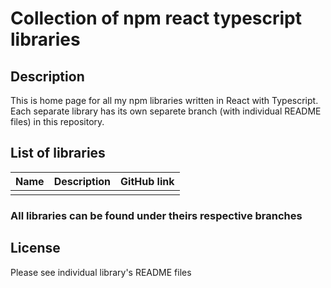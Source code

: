 # Collection of npm react typescript libraries

## Description
This is home page for all my npm libraries written in React with Typescript. Each separate library has its own separete branch (with individual README files) in this repository.

## List of libraries
| Name | Description | GitHub link |
|:----:|:-----------:|:-----------:|
|      |             |             |

### All libraries can be found under theirs respective branches

## License
Please see individual library's README files